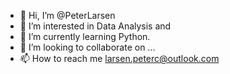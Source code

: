 - 👋 Hi, I’m @PeterLarsen
- 👀 I’m interested in Data Analysis and 
- 🌱 I’m currently learning Python.
- 💞️ I’m looking to collaborate on ...
- 📫 How to reach me larsen.peterc@outlook.com

<!---
TeddySledge/TeddySledge is a ✨ special ✨ repository because its `README.md` (this file) appears on your GitHub profile.
You can click the Preview link to take a look at your changes.
--->
